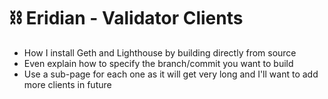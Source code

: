 # ⛓ Eridian - Validator Clients

* How I install Geth and Lighthouse by building directly from source
* Even explain how to specify the branch/commit you want to build
* Use a sub-page for each one as it will get very long and I'll want to add more clients in future



